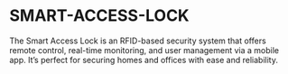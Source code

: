 # SMART-ACCESS-LOCK
The Smart Access Lock is an RFID-based security system that offers remote control, real-time monitoring, and user management via a mobile app. It’s perfect for securing homes and offices with ease and reliability.
